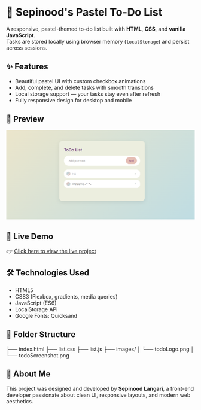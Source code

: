 # 🌸 Sepinood's Pastel To-Do List

A responsive, pastel-themed to-do list built with **HTML**, **CSS**, and **vanilla JavaScript**.  
Tasks are stored locally using browser memory (`localStorage`) and persist across sessions.

## ✨ Features

- Beautiful pastel UI with custom checkbox animations
- Add, complete, and delete tasks with smooth transitions
- Local storage support — your tasks stay even after refresh
- Fully responsive design for desktop and mobile

## 📸 Preview

![Screenshot](Images/todoScreenshot.png)

## 🚀 Live Demo

👉 [Click here to view the live project]([https://github.com/sepinoodl/Todo-list.git](https://sepinoodl.github.io/Todo-list/))

## 🛠️ Technologies Used

- HTML5
- CSS3 (Flexbox, gradients, media queries)
- JavaScript (ES6)
- LocalStorage API
- Google Fonts: Quicksand

## 📁 Folder Structure

├── index.html 
├── list.css 
├── list.js 
├── images/ 
│ └── todoLogo.png
│ └── todoScreenshot.png


## 🧠 About Me

This project was designed and developed by **Sepinood Langari**, a front-end developer passionate about clean UI, responsive layouts, and modern web aesthetics.
